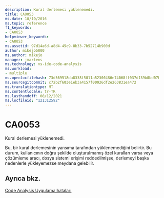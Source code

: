 ```yaml
---
description: Kural derlemesi yüklenemedi.
title: CA0053
ms.date: 10/19/2016
ms.topic: reference
f1_keywords:
- CA0053
helpviewer_keywords:
- CA0053
ms.assetid: 97d14a6d-a8d4-45c9-8b33-7b52714b900d
author: mikejo5000
ms.author: mikejo
manager: jmartens
ms.technology: vs-ide-code-analysis
ms.workload:
- multiple
ms.openlocfilehash: 73d569518da8338f5011a52300486e74068ff037d139b0bd07b685736a50ee19
ms.sourcegitcommit: c72b2f603e1eb3a4157f00926df2e263831ea472
ms.translationtype: MT
ms.contentlocale: tr-TR
ms.lasthandoff: 08/12/2021
ms.locfileid: "121312592"
---
```

# <a name="ca0053"></a>CA0053
Kural derlemesi yüklenemedi.

Bu, bir kural derlemesinin yansıma tarafından yüklenemediğini belirtir. Bu durum, kullanıcının doğru şekilde oluşturulmamış özel kuralları varsa veya çözümleme aracı, dosya sistemi erişimi reddedilmişse, derlemeyi başka nedenlerle yükleyemezse meydana gelebilir.

## <a name="see-also"></a>Ayrıca bkz.
[Code Analysis Uygulama hataları](../code-quality/code-analysis-application-errors.md)
